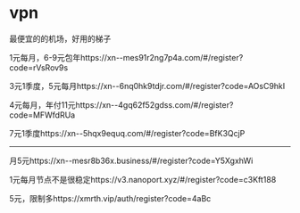 # vpn
最便宜的的机场，好用的梯子

1元每月，6-9元包年https://xn--mes91r2ng7p4a.com/#/register?code=rVsRov9s

3元1季度，5元每月https://xn--6nq0hk9tdjr.com/#/register?code=AOsC9hkI

4元每月，年付11元https://xn--4gq62f52gdss.com/#/register?code=MFWfdRUa

7元1季度https://xn--5hqx9equq.com/#/register?code=BfK3QcjP

---------------------------------------------------------------------------

月5元https://xn--mesr8b36x.business/#/register?code=Y5XgxhWi

1元每月节点不是很稳定https://v3.nanoport.xyz/#/register?code=c3Kft188

5元，限制多https://xmrth.vip/auth/register?code=4aBc
